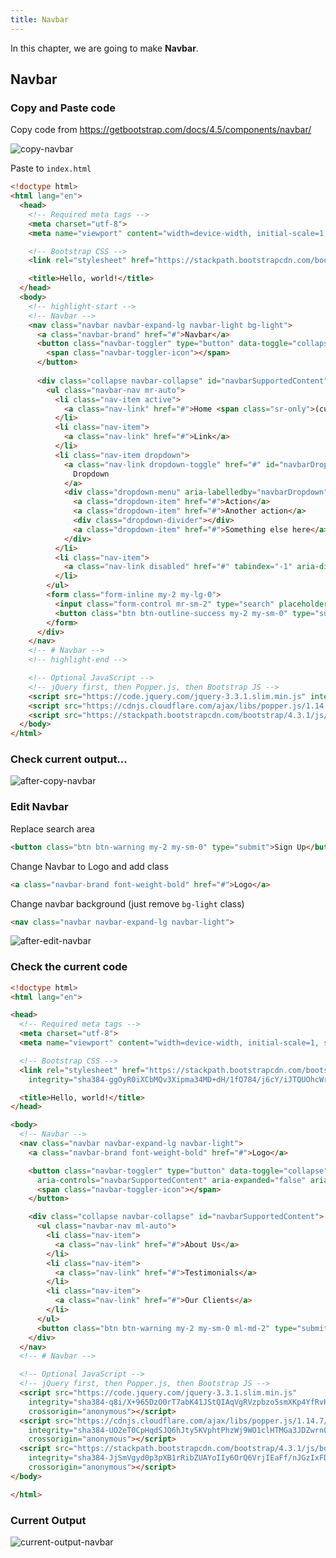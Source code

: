 ```yaml
---
title: Navbar
---
```


In this chapter, we are going to make **Navbar**.

## Navbar

### Copy and Paste code
Copy code from
https://getbootstrap.com/docs/4.5/components/navbar/

![copy-navbar](https://storage.googleapis.com/coderhackers-assets/the-complete-webdev-with-rails-2020/combine-front-end-guide/copy-navbar.gif)


Paste to `index.html`

```html title="index.html"
<!doctype html>
<html lang="en">
  <head>
    <!-- Required meta tags -->
    <meta charset="utf-8">
    <meta name="viewport" content="width=device-width, initial-scale=1, shrink-to-fit=no">

    <!-- Bootstrap CSS -->
    <link rel="stylesheet" href="https://stackpath.bootstrapcdn.com/bootstrap/4.3.1/css/bootstrap.min.css" integrity="sha384-ggOyR0iXCbMQv3Xipma34MD+dH/1fQ784/j6cY/iJTQUOhcWr7x9JvoRxT2MZw1T" crossorigin="anonymous">

    <title>Hello, world!</title>
  </head>
  <body>
    <!-- highlight-start -->
    <!-- Navbar -->
    <nav class="navbar navbar-expand-lg navbar-light bg-light">
      <a class="navbar-brand" href="#">Navbar</a>
      <button class="navbar-toggler" type="button" data-toggle="collapse" data-target="#navbarSupportedContent" aria-controls="navbarSupportedContent" aria-expanded="false" aria-label="Toggle navigation">
        <span class="navbar-toggler-icon"></span>
      </button>
    
      <div class="collapse navbar-collapse" id="navbarSupportedContent">
        <ul class="navbar-nav mr-auto">
          <li class="nav-item active">
            <a class="nav-link" href="#">Home <span class="sr-only">(current)</span></a>
          </li>
          <li class="nav-item">
            <a class="nav-link" href="#">Link</a>
          </li>
          <li class="nav-item dropdown">
            <a class="nav-link dropdown-toggle" href="#" id="navbarDropdown" role="button" data-toggle="dropdown" aria-haspopup="true" aria-expanded="false">
              Dropdown
            </a>
            <div class="dropdown-menu" aria-labelledby="navbarDropdown">
              <a class="dropdown-item" href="#">Action</a>
              <a class="dropdown-item" href="#">Another action</a>
              <div class="dropdown-divider"></div>
              <a class="dropdown-item" href="#">Something else here</a>
            </div>
          </li>
          <li class="nav-item">
            <a class="nav-link disabled" href="#" tabindex="-1" aria-disabled="true">Disabled</a>
          </li>
        </ul>
        <form class="form-inline my-2 my-lg-0">
          <input class="form-control mr-sm-2" type="search" placeholder="Search" aria-label="Search">
          <button class="btn btn-outline-success my-2 my-sm-0" type="submit">Search</button>
        </form>
      </div>
    </nav>
    <!-- # Navbar -->
    <!-- highlight-end -->

    <!-- Optional JavaScript -->
    <!-- jQuery first, then Popper.js, then Bootstrap JS -->
    <script src="https://code.jquery.com/jquery-3.3.1.slim.min.js" integrity="sha384-q8i/X+965DzO0rT7abK41JStQIAqVgRVzpbzo5smXKp4YfRvH+8abtTE1Pi6jizo" crossorigin="anonymous"></script>
    <script src="https://cdnjs.cloudflare.com/ajax/libs/popper.js/1.14.7/umd/popper.min.js" integrity="sha384-UO2eT0CpHqdSJQ6hJty5KVphtPhzWj9WO1clHTMGa3JDZwrnQq4sF86dIHNDz0W1" crossorigin="anonymous"></script>
    <script src="https://stackpath.bootstrapcdn.com/bootstrap/4.3.1/js/bootstrap.min.js" integrity="sha384-JjSmVgyd0p3pXB1rRibZUAYoIIy6OrQ6VrjIEaFf/nJGzIxFDsf4x0xIM+B07jRM" crossorigin="anonymous"></script>
  </body>
</html>
```

### Check current output...

![after-copy-navbar](https://storage.googleapis.com/coderhackers-assets/the-complete-webdev-with-rails-2020/combine-front-end-guide/after-copy-navbar.png)


### Edit Navbar
Replace search area
```html
<button class="btn btn-warning my-2 my-sm-0" type="submit">Sign Up</button>
```

Change Navbar to Logo and add class
```html
<a class="navbar-brand font-weight-bold" href="#">Logo</a>
```

Change navbar background (just remove `bg-light` class)
```html
<nav class="navbar navbar-expand-lg navbar-light">
```

![after-edit-navbar](https://storage.googleapis.com/coderhackers-assets/the-complete-webdev-with-rails-2020/combine-front-end-guide/after-edit-navbar.png)

### Check the current code

```html title="index.html"
<!doctype html>
<html lang="en">

<head>
  <!-- Required meta tags -->
  <meta charset="utf-8">
  <meta name="viewport" content="width=device-width, initial-scale=1, shrink-to-fit=no">

  <!-- Bootstrap CSS -->
  <link rel="stylesheet" href="https://stackpath.bootstrapcdn.com/bootstrap/4.3.1/css/bootstrap.min.css"
    integrity="sha384-ggOyR0iXCbMQv3Xipma34MD+dH/1fQ784/j6cY/iJTQUOhcWr7x9JvoRxT2MZw1T" crossorigin="anonymous">

  <title>Hello, world!</title>
</head>

<body>
  <!-- Navbar -->
  <nav class="navbar navbar-expand-lg navbar-light">
    <a class="navbar-brand font-weight-bold" href="#">Logo</a>

    <button class="navbar-toggler" type="button" data-toggle="collapse" data-target="#navbarSupportedContent"
      aria-controls="navbarSupportedContent" aria-expanded="false" aria-label="Toggle navigation">
      <span class="navbar-toggler-icon"></span>
    </button>

    <div class="collapse navbar-collapse" id="navbarSupportedContent">
      <ul class="navbar-nav ml-auto">
        <li class="nav-item">
          <a class="nav-link" href="#">About Us</a>
        </li>
        <li class="nav-item">
          <a class="nav-link" href="#">Testimonials</a>
        </li>
        <li class="nav-item">
          <a class="nav-link" href="#">Our Clients</a>
        </li>
      </ul>
      <button class="btn btn-warning my-2 my-sm-0 ml-md-2" type="submit">Sign Up</button>
    </div>
  </nav>
  <!-- # Navbar -->

  <!-- Optional JavaScript -->
  <!-- jQuery first, then Popper.js, then Bootstrap JS -->
  <script src="https://code.jquery.com/jquery-3.3.1.slim.min.js"
    integrity="sha384-q8i/X+965DzO0rT7abK41JStQIAqVgRVzpbzo5smXKp4YfRvH+8abtTE1Pi6jizo"
    crossorigin="anonymous"></script>
  <script src="https://cdnjs.cloudflare.com/ajax/libs/popper.js/1.14.7/umd/popper.min.js"
    integrity="sha384-UO2eT0CpHqdSJQ6hJty5KVphtPhzWj9WO1clHTMGa3JDZwrnQq4sF86dIHNDz0W1"
    crossorigin="anonymous"></script>
  <script src="https://stackpath.bootstrapcdn.com/bootstrap/4.3.1/js/bootstrap.min.js"
    integrity="sha384-JjSmVgyd0p3pXB1rRibZUAYoIIy6OrQ6VrjIEaFf/nJGzIxFDsf4x0xIM+B07jRM"
    crossorigin="anonymous"></script>
</body>

</html>
```

### Current Output
![current-output-navbar](https://storage.googleapis.com/coderhackers-assets/docs/img/2020-04-14-04-04-50.png)